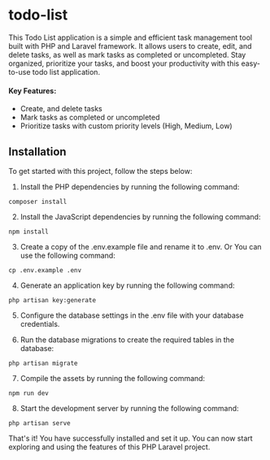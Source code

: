 # todo-list
This Todo List application is a simple and efficient task management tool built with PHP and Laravel framework. It allows users to create, edit, and delete tasks, as well as mark tasks as completed or uncompleted. Stay organized, prioritize your tasks, and boost your productivity with this easy-to-use todo list application.

#### Key Features:

- Create, and delete tasks
- Mark tasks as completed or uncompleted
- Prioritize tasks with custom priority levels (High, Medium, Low)


## Installation

To get started with this project, follow the steps below:

1. Install the PHP dependencies by running the following command:

`composer install`

2. Install the JavaScript dependencies by running the following command:

`npm install`

3. Create a copy of the .env.example file and rename it to .env. Or You can use the following command:

`cp .env.example .env`

4. Generate an application key by running the following command:

`php artisan key:generate`

5. Configure the database settings in the .env file with your database credentials.

6. Run the database migrations to create the required tables in the database:

`php artisan migrate`

7. Compile the assets by running the following command:

`npm run dev`

8. Start the development server by running the following command:

`php artisan serve`


That's it! You have successfully installed and set it up. You can now start exploring and using the features of this PHP Laravel project.
